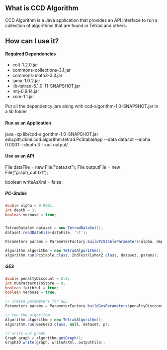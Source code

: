 ## What is CCD Algorithm

CCD Algorithm is a Java application that provides an API interface to run a collection of algorithms that are found in Tetrad and others. 


## How can I use it?

#### Required Dependencies
* colt-1.2.0.jar
* commons-collections-3.1.jar
* commons-math3-3.3.jar
* jama-1.0.2.jar
* lib-tetrad-5.1.0-11-SNAPSHOT.jar
* mtj-0.9.14.jar
* xom-1.1.jar

Put all the dependency jars along with ccd-algorithm-1.0-SNAPSHOT.jar in a lib folder

#### Run as an Application
java -cp lib/ccd-algorithm-1.0-SNAPSHOT.jar edu.pitt.dbmi.ccd.algorithm.tetrad.PcStableApp --data data.txt --alpha 0.0001 --depth 3 --out output/

#### Use as an API
File dataFile = new File("data.txt");
File outputFile = new File("graph_out.txt");

boolean writeAsXml = false;

##### PC-Stable
```java
double alpha = 0.0001;
int depth = 3;
boolean verbose = true;


TetradDataSet dataset = new TetradDataSet();
dataset.readDataFile(dataFile, '\t');

Parameters params = ParameterFactory.buildPcStableParameters(alpha, depth, verbose);

Algorithm algorithm = new TetradAlgorithm();
algorithm.run(PcStable.class, IndTestFisherZ.class, dataset, params);
```

##### GES
```java
double penaltyDiscount = 2.0;
int numPatternsToStore = 0;
boolean faithful = true;
boolean verbose = true;

// create parameters for GES
Parameters params = ParameterFactory.buildGesParameters(penaltyDiscount, numPatternsToStore, faithful, verbose);

// run the algorithm
Algorithm algorithm = new TetradAlgorithm();
algorithm.run(GesGes3.class, null, dataset, p);

// write out graph
Graph graph = algorithm.getGraph();
GraphIO.write(graph, writeAsXml, outputFile);
```